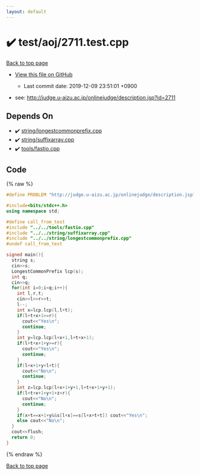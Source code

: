 ```yaml
---
layout: default
---
```


<!-- mathjax config similar to math.stackexchange -->
<script type="text/javascript" async
  src="https://cdnjs.cloudflare.com/ajax/libs/mathjax/2.7.5/MathJax.js?config=TeX-MML-AM_CHTML">
</script>
<script type="text/x-mathjax-config">
  MathJax.Hub.Config({
    TeX: { equationNumbers: { autoNumber: "AMS" }},
    tex2jax: {
      inlineMath: [ ['$','$'] ],
      processEscapes: true
    },
    "HTML-CSS": { matchFontHeight: false },
    displayAlign: "left",
    displayIndent: "2em"
  });
</script>

<script type="text/javascript" src="https://cdnjs.cloudflare.com/ajax/libs/jquery/3.4.1/jquery.min.js"></script>
<script src="https://cdn.jsdelivr.net/npm/jquery-balloon-js@1.1.2/jquery.balloon.min.js" integrity="sha256-ZEYs9VrgAeNuPvs15E39OsyOJaIkXEEt10fzxJ20+2I=" crossorigin="anonymous"></script>
<script type="text/javascript" src="../../../assets/js/copy-button.js"></script>
<link rel="stylesheet" href="../../../assets/css/copy-button.css" />


# :heavy_check_mark: test/aoj/2711.test.cpp
<a href="../../../index.html">Back to top page</a>

* <a href="{{ site.github.repository_url }}/blob/master/test/aoj/2711.test.cpp">View this file on GitHub</a>
    - Last commit date: 2019-12-09 23:51:01 +0900


* see: <a href="http://judge.u-aizu.ac.jp/onlinejudge/description.jsp?id=2711">http://judge.u-aizu.ac.jp/onlinejudge/description.jsp?id=2711</a>


## Depends On
* :heavy_check_mark: <a href="../../../library/string/longestcommonprefix.cpp.html">string/longestcommonprefix.cpp</a>
* :heavy_check_mark: <a href="../../../library/string/suffixarray.cpp.html">string/suffixarray.cpp</a>
* :heavy_check_mark: <a href="../../../library/tools/fastio.cpp.html">tools/fastio.cpp</a>


## Code
{% raw %}
```cpp
#define PROBLEM "http://judge.u-aizu.ac.jp/onlinejudge/description.jsp?id=2711"

#include<bits/stdc++.h>
using namespace std;

#define call_from_test
#include "../../tools/fastio.cpp"
#include "../../string/suffixarray.cpp"
#include "../../string/longestcommonprefix.cpp"
#undef call_from_test

signed main(){
  string s;
  cin>>s;
  LongestCommonPrefix lcp(s);
  int q;
  cin>>q;
  for(int i=0;i<q;i++){
    int l,r,t;
    cin>>l>>r>>t;
    l--;
    int x=lcp.lcp(l,l+t);
    if(l+t+x+1>=r){
      cout<<"Yes\n";
      continue;
    }
    int y=lcp.lcp(l+x+1,l+t+x+1);
    if(l+t+x+1+y>=r){
      cout<<"Yes\n";
      continue;
    }
    if(l+x+1+y<l+t){
      cout<<"No\n";
      continue;
    }
    int z=lcp.lcp(l+x+1+y+1,l+t+x+1+y+1);
    if(l+t+x+1+y+1+z<r){
      cout<<"No\n";
      continue;
    }
    if(x+t==x+1+y&&s[l+x]==s[l+x+t+t]) cout<<"Yes\n";
    else cout<<"No\n";
  }
  cout<<flush;
  return 0;
}

```
{% endraw %}

<a href="../../../index.html">Back to top page</a>

